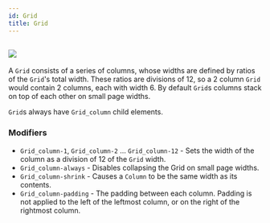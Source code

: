 ```yaml
---
id: Grid
title: Grid
---
```


## ![](https://img.shields.io/badge/-candidate-yellow.svg?style=flat-square)
A `Grid` consists of a series of columns, whose widths are defined by ratios of the `Grid`'s total width. These ratios are divisions of 12, so a 2 column `Grid` would contain 2 columns, each with width 6. By default `Grid`s columns stack on top of each other on small page widths.

`Grid`s always have `Grid_column` child elements.

### Modifiers
- `Grid_column-1`, `Grid_column-2` ... `Grid_column-12` - Sets the width of the column as a division of 12 of the `Grid` width.
- `Grid_column-always` - Disables collapsing the Grid on small page widths.
- `Grid_column-shrink` - Causes a `Column` to be the same width as its contents.
- `Grid_column-padding` - The padding between each column. Padding is not applied to the left of the leftmost column, or on the right of the rightmost column.

